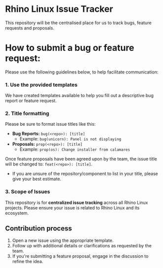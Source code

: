 # Rhino Linux Issue Tracker

This repository will be the centralised place for us to track bugs, feature requests and proposals.

# How to submit a bug or feature request:

Please use the following guidelines below, to help facilitate communication:


### 1. Use the provided templates

We have created templates available to help you fill out a descriptive bug report or feature request.

### 2. Title formatting

Please be sure to format issue titles like this:
- **Bug Reports:** `bug(<repo>): [title]`
  - Example: `bug(unicorn): Panel is not displaying`
- **Proposals:** `prop(<repo>): [title]`
  - Example: `prop(os): Change installer from calamares`

Once feature proposals have been agreed upon by the team, the issue title will be changed to: `feat(<repo>): [title]`.

- If you are unsure of the repository/component to list in your title, please give your best estimate.

### 3. Scope of Issues

This repository is for **centralized issue tracking** across all Rhino Linux projects. Please ensure your issue is related to Rhino Linux and its ecosystem.

## Contribution process

1. Open a new issue using the appropriate template.
2. Follow up with additional details or clarifications as requested by the team.
3. If you're submitting a feature proposal, engage in the discussion to refine the idea.